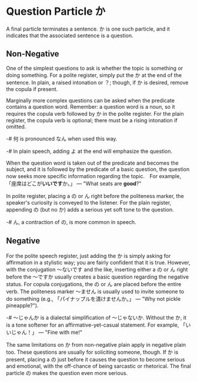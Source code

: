 # Question Particle か
A final particle terminates a sentence. か is one such particle, and it indicates that the associated sentence is a question.

## Non-Negative
One of the simplest questions to ask is whether the topic is something or doing something. For a polite register, simply put the か at the end of the sentence. In plain, a raised intonation or ？; though, if か is desired, remove the copula if present.

Marginally more complex questions can be asked when the predicate contains a question word. Remember: a question word is a noun, so it requires the copula verb followed by か in the polite register. For the plain register, the copula verb is optional; there must be a rising intonation if omitted.

-# 何 is pronounced なん when used this way.

-# In plain speech, adding よ at the end will emphasize the question.

[TODO: exclusively for polite]: #
When the question word is taken out of the predicate and becomes the subject, and it is followed by the predicate of a basic question, the question now seeks more specific information regarding the topic.　For example, 「座席はどこが**いいです**か。」 — "What seats are **good**?"

[TODO: this applies to the negative too]: #
In polite register, placing a の or ん right before the politeness marker, the speaker's curiosity is conveyed to the listener. For the plain register, appending の (but no か) adds a serious yet soft tone to the question.

-# ん, a contraction of の, is more common in speech.

## Negative
For the polite speech register, just adding the か is simply asking for affirmation in a stylistic way; you are fairly confident that it is true. However, with the conjugation ～ないです and the like, inserting either a の or ん right before the ～ですか usually creates a basic question regarding the negative status. For copula conjugations, the の or ん are placed before the entire verb. The politeness marker ～ません is usually used to invite someone to do something (e.g., 「パイナップルを漬けませんか。」 — "Why not pickle pineapple?").

-# ～じゃんか is a dialectal simplification of ～じゃないか. Without the か, it is a tone softener for an affirmative-yet-casual statement. For example, 「いいじゃん！」 — "Fine with me!"

The same limitations on か from non-negative plain apply in negative plain too. These questions are usually for soliciting someone, though. If か is present, placing a の just before it causes the question to become serious and emotional, with the off-chance of being sarcastic or rhetorical. The final particle の makes the question even more serious.